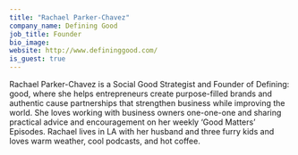 ```yaml
---
title: "Rachael Parker-Chavez"
company_name: Defining Good
job_title: Founder
bio_image:
website: http://www.defininggood.com/
is_guest: true
---
```


Rachael Parker-Chavez is a Social Good Strategist and Founder of Defining: good, where she helps entrepreneurs create purpose-filled brands and authentic cause partnerships that strengthen business while improving the world. She loves working with business owners one-one-one and sharing practical advice and encouragement on her weekly ‘Good Matters’ Episodes. Rachael lives in LA with her husband and three furry kids and loves warm weather, cool podcasts, and hot coffee.
